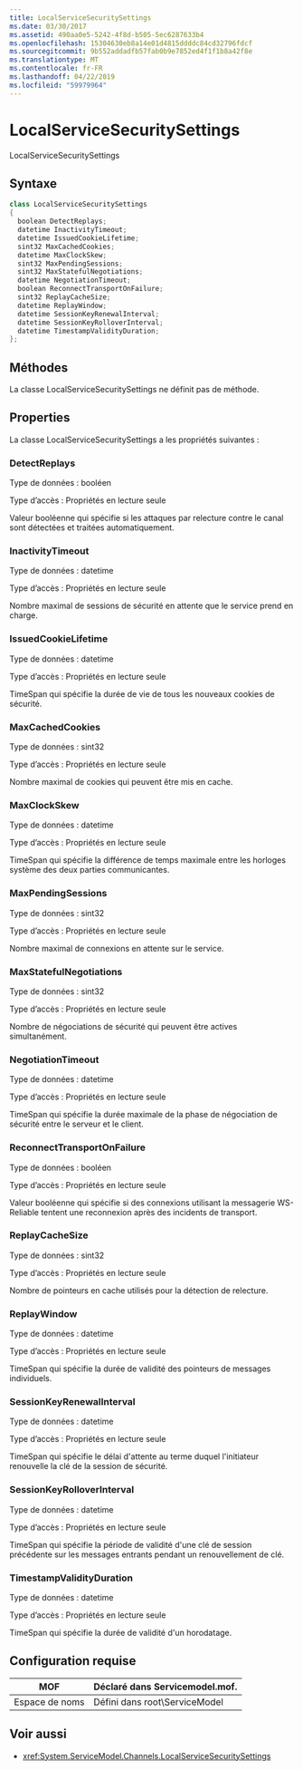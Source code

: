 ```yaml
---
title: LocalServiceSecuritySettings
ms.date: 03/30/2017
ms.assetid: 490aa0e5-5242-4f8d-b505-5ec6287633b4
ms.openlocfilehash: 15304630eb8a14e01d4815ddddc84cd32796fdcf
ms.sourcegitcommit: 9b552addadfb57fab0b9e7852ed4f1f1b8a42f8e
ms.translationtype: MT
ms.contentlocale: fr-FR
ms.lasthandoff: 04/22/2019
ms.locfileid: "59979964"
---
```

# <a name="localservicesecuritysettings"></a>LocalServiceSecuritySettings
LocalServiceSecuritySettings  
  
## <a name="syntax"></a>Syntaxe  
  
```csharp
class LocalServiceSecuritySettings  
{  
  boolean DetectReplays;  
  datetime InactivityTimeout;  
  datetime IssuedCookieLifetime;  
  sint32 MaxCachedCookies;  
  datetime MaxClockSkew;  
  sint32 MaxPendingSessions;  
  sint32 MaxStatefulNegotiations;  
  datetime NegotiationTimeout;  
  boolean ReconnectTransportOnFailure;  
  sint32 ReplayCacheSize;  
  datetime ReplayWindow;  
  datetime SessionKeyRenewalInterval;  
  datetime SessionKeyRolloverInterval;  
  datetime TimestampValidityDuration;  
};  
```  
  
## <a name="methods"></a>Méthodes  
 La classe LocalServiceSecuritySettings ne définit pas de méthode.  
  
## <a name="properties"></a>Properties  
 La classe LocalServiceSecuritySettings a les propriétés suivantes :  
  
### <a name="detectreplays"></a>DetectReplays  
 Type de données : booléen  
  
 Type d’accès : Propriétés en lecture seule  
  
 Valeur booléenne qui spécifie si les attaques par relecture contre le canal sont détectées et traitées automatiquement.  
  
### <a name="inactivitytimeout"></a>InactivityTimeout  
 Type de données : datetime  
  
 Type d’accès : Propriétés en lecture seule  
  
 Nombre maximal de sessions de sécurité en attente que le service prend en charge.  
  
### <a name="issuedcookielifetime"></a>IssuedCookieLifetime  
 Type de données : datetime  
  
 Type d’accès : Propriétés en lecture seule  
  
 TimeSpan qui spécifie la durée de vie de tous les nouveaux cookies de sécurité.  
  
### <a name="maxcachedcookies"></a>MaxCachedCookies  
 Type de données : sint32  
  
 Type d’accès : Propriétés en lecture seule  
  
 Nombre maximal de cookies qui peuvent être mis en cache.  
  
### <a name="maxclockskew"></a>MaxClockSkew  
 Type de données : datetime  
  
 Type d’accès : Propriétés en lecture seule  
  
 TimeSpan qui spécifie la différence de temps maximale entre les horloges système des deux parties communicantes.  
  
### <a name="maxpendingsessions"></a>MaxPendingSessions  
 Type de données : sint32  
  
 Type d’accès : Propriétés en lecture seule  
  
 Nombre maximal de connexions en attente sur le service.  
  
### <a name="maxstatefulnegotiations"></a>MaxStatefulNegotiations  
 Type de données : sint32  
  
 Type d’accès : Propriétés en lecture seule  
  
 Nombre de négociations de sécurité qui peuvent être actives simultanément.  
  
### <a name="negotiationtimeout"></a>NegotiationTimeout  
 Type de données : datetime  
  
 Type d’accès : Propriétés en lecture seule  
  
 TimeSpan qui spécifie la durée maximale de la phase de négociation de sécurité entre le serveur et le client.  
  
### <a name="reconnecttransportonfailure"></a>ReconnectTransportOnFailure  
 Type de données : booléen  
  
 Type d’accès : Propriétés en lecture seule  
  
 Valeur booléenne qui spécifie si des connexions utilisant la messagerie WS-Reliable tentent une reconnexion après des incidents de transport.  
  
### <a name="replaycachesize"></a>ReplayCacheSize  
 Type de données : sint32  
  
 Type d’accès : Propriétés en lecture seule  
  
 Nombre de pointeurs en cache utilisés pour la détection de relecture.  
  
### <a name="replaywindow"></a>ReplayWindow  
 Type de données : datetime  
  
 Type d’accès : Propriétés en lecture seule  
  
 TimeSpan qui spécifie la durée de validité des pointeurs de messages individuels.  
  
### <a name="sessionkeyrenewalinterval"></a>SessionKeyRenewalInterval  
 Type de données : datetime  
  
 Type d’accès : Propriétés en lecture seule  
  
 TimeSpan qui spécifie le délai d'attente au terme duquel l'initiateur renouvelle la clé de la session de sécurité.  
  
### <a name="sessionkeyrolloverinterval"></a>SessionKeyRolloverInterval  
 Type de données : datetime  
  
 Type d’accès : Propriétés en lecture seule  
  
 TimeSpan qui spécifie la période de validité d'une clé de session précédente sur les messages entrants pendant un renouvellement de clé.  
  
### <a name="timestampvalidityduration"></a>TimestampValidityDuration  
 Type de données : datetime  
  
 Type d’accès : Propriétés en lecture seule  
  
 TimeSpan qui spécifie la durée de validité d'un horodatage.  
  
## <a name="requirements"></a>Configuration requise  
  
|MOF|Déclaré dans Servicemodel.mof.|  
|---------|-----------------------------------|  
|Espace de noms|Défini dans root\ServiceModel|  
  
## <a name="see-also"></a>Voir aussi

- <xref:System.ServiceModel.Channels.LocalServiceSecuritySettings>
